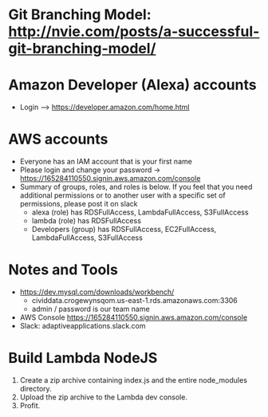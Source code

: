 # Git Branching Model: http://nvie.com/posts/a-successful-git-branching-model/ 

# Amazon Developer (Alexa) accounts
* Login --> https://developer.amazon.com/home.html

# AWS accounts
* Everyone has an IAM account that is your first name
* Please login and change your password -> https://165284110550.signin.aws.amazon.com/console
* Summary of groups, roles, and roles is below. If you feel that you need additional permissions or to another user with a specific set of  permissions, please post it on slack
	* alexa (role) has RDSFullAccess, LambdaFullAccess, S3FullAccess
	* lambda (role) has RDSFullAccess
	* Developers (group) has RDSFullAccess, EC2FullAccess, LambdaFullAccess, S3FullAccess

# Notes and Tools
* https://dev.mysql.com/downloads/workbench/
	* cividdata.crogewynsqom.us-east-1.rds.amazonaws.com:3306
	* admin / password is our team name
* AWS Console https://165284110550.signin.aws.amazon.com/console
* Slack: adaptiveapplications.slack.com

# Build Lambda NodeJS 
1. Create a zip archive containing index.js and the entire node_modules directory.
2. Upload the zip archive to the Lambda dev console.
3. Profit.